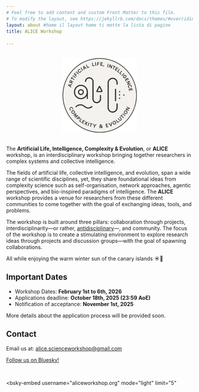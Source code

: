 ```yaml
---
# Feel free to add content and custom Front Matter to this file.
# To modify the layout, see https://jekyllrb.com/docs/themes/#overriding-theme-defaults
layout: about #home il layout home ti mette la lista di pagine
title: ALICE Workshop

---
```


<center>
<br>
<img src="/assets/images/logos/logo.png" style="width: 40%; max-width: 400px;"/>
<br><br>
</center>


The **Artificial Life, Intelligence, Complexity & Evolution**, or **ALICE** workshop, is an interdisciplinary workshop bringing together researchers in complex systems and collective intelligence.

The fields of artificial life, collective intelligence, and evolution, span a wide range of scientific disciplines, yet, they share foundational ideas from complexity science such as self-organisation, network approaches, agentic perspectives, and bio-inspired paradigms of intelligence. The **ALICE** workshop provides a venue for researchers from these different communities to come together with the goal of exchanging ideas, tools, and problems.

The workshop is built around three pillars: collaboration through projects, interdisciplinarity—or rather, <a href="https://joi.ito.com/weblog/2014/10/02/antidisciplinar.html" target="_blank">antidisciplinary</a>—, and community. The focus of the workshop is to create a stimulating environment to explore research ideas through projects and discussion groups—with the goal of spawning collaborations. 

<!-- —both of which emerge through guided self-organisation. -->

All while enjoying the warm winter sun of the canary islands ☀️🌴


## Important Dates

- Workshop Dates: **February 1st to 6th, 2026**
- Applications deadline: **October 18th, 2025 (23:59 AoE)**
- Notification of acceptance: **November 1st, 2025**

More details about the application process will be provided soon.

## Contact

Email us at: [alice.scienceworkshop@gmail.com](mailto:alice.scienceworkshop@gmail.com)

<a href="https://bsky.app/profile/aliceworkshop.org" target="_blank">Follow us on Bluesky!</a>

<br>

<!-- ALICE in Bluesky: -->
<script type="module" src="https://cdn.jsdelivr.net/npm/bsky-embed/dist/bsky-embed.es.js" async></script>
<bsky-embed
username="aliceworkshop.org"
mode="light"
limit="5"
>
</bsky-embed>
